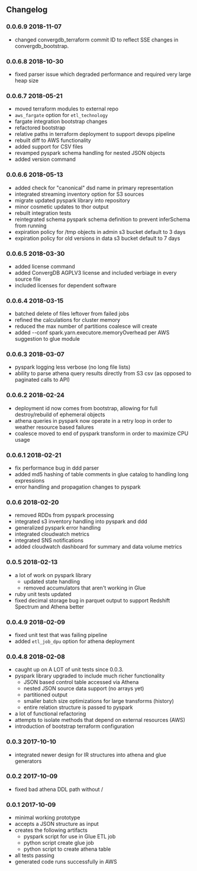 ## Changelog

### 0.0.6.9 2018-11-07

* changed convergdb\_terraform commit ID to reflect SSE changes in convergdb\_bootstrap.

### 0.0.6.8 2018-10-30

* fixed parser issue which degraded performance and required very large heap size

### 0.0.6.7 2018-05-21

* moved terraform modules to external repo
* `aws_fargate` option for `etl_technology`
* fargate integration bootstrap changes
* refactored bootstrap
* relative paths in terraform deployment to support devops pipeline
* rebuilt diff to AWS functionality
* added support for CSV files
* revamped pyspark schema handling for nested JSON objects
* added version command

### 0.0.6.6 2018-05-13

* added check for "canonical" dsd name in primary representation
* integrated streaming inventory option for S3 sources
* migrate updated pyspark library into repository
* minor cosmetic updates to thor output
* rebuilt integration tests
* reintegrated schema pyspark schema definition to prevent inferSchema from running
* expiration policy for /tmp objects in admin s3 bucket default to 3 days
* expiration policy for old versions in data s3 bucket default to 7 days

### 0.0.6.5 2018-03-30

* added license command
* added ConvergDB AGPLV3 license and included verbiage in every source file
* included licenses for dependent software

### 0.0.6.4 2018-03-15

* batched delete of files leftover from failed jobs
* refined the calculations for cluster memory
* reduced the max number of partitions coalesce will create
* added --conf spark.yarn.executore.memoryOverhead per AWS suggestion to glue module

### 0.0.6.3 2018-03-07

* pyspark logging less verbose (no long file lists)
* ability to parse athena query results directly from S3 csv (as opposed to paginated calls to API)

### 0.0.6.2 2018-02-24

* deployment id now comes from bootstrap, allowing for full destroy/rebuild of ephemeral objects
* athena queries in pyspark now operate in a retry loop in order to weather resource based failures
* coalesce moved to end of pyspark transform in order to maximize CPU usage

### 0.0.6.1 2018-02-21

* fix performance bug in ddd parser
* added md5 hashing of table comments in glue catalog to handling long expressions
* error handling and propagation changes to pyspark

### 0.0.6 2018-02-20

* removed RDDs from pyspark processing
* integrated s3 inventory handling into pyspark and ddd
* generalized pyspark error handling
* integrated cloudwatch metrics
* integrated SNS notifications
* added cloudwatch dashboard for summary and data volume metrics

### 0.0.5 2018-02-13

* a lot of work on pyspark library
  * updated state handling
  * removed accumulators that aren't working in Glue
* ruby unit tests updated
* fixed decimal storage bug in parquet output to support Redshift Spectrum and Athena better

### 0.0.4.9 2018-02-09

* fixed unit test that was failing pipeline
* added `etl_job_dpu` option for athena deployment

### 0.0.4.8 2018-02-08

* caught up on A LOT of unit tests since 0.0.3.
* pyspark library upgraded to include much richer functionality
  * JSON based control table accessed via Athena
  * nested JSON source data support (no arrays yet)
  * partitioned output
  * smaller batch size optimizations for large transforms (history)
  * entire relation structure is passed to pyspark
* a lot of functional refactoring
* attempts to isolate methods that depend on external resources (AWS)
* introduction of bootstrap terraform configuration

### 0.0.3 2017-10-10

* integrated newer design for IR structures into athena and glue generators

### 0.0.2 2017-10-09

* fixed bad athena DDL path without /

### 0.0.1 2017-10-09

* minimal working prototype
* accepts a JSON structure as input
* creates the following artifacts
  * pyspark script for use in Glue ETL job
  * python script create glue job
  * python script to create athena table
* all tests passing
* generated code runs successfully in AWS
